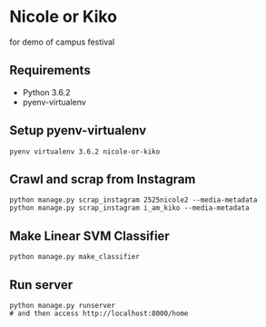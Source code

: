 # Nicole or Kiko

for demo of campus festival

## Requirements

- Python 3.6.2
- pyenv-virtualenv

## Setup pyenv-virtualenv

``` shell
pyenv virtualenv 3.6.2 nicole-or-kiko
```

## Crawl and scrap from Instagram

``` shell
python manage.py scrap_instagram 2525nicole2 --media-metadata
python manage.py scrap_instagram i_am_kiko --media-metadata
```

## Make Linear SVM Classifier

``` shell
python manage.py make_classifier
```

## Run server

``` shell
python manage.py runserver
# and then access http://localhost:8000/home
```
